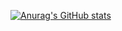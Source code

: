 [![Anurag's GitHub stats](https://github-readme-stats.vercel.app/api?username=Veradictus)](https://github.com/anuraghazra/github-readme-stats)


<!--
**Veradictus/Veradictus** is a ✨ _special_ ✨ repository because its `README.md` (this file) appears on your GitHub profile.

Here are some ideas to get you started:

- 🔭 I’m currently working on ...
- 🌱 I’m currently learning ...
- 👯 I’m looking to collaborate on ...
- 🤔 I’m looking for help with ...
- 💬 Ask me about ...
- 📫 How to reach me: ...
- 😄 Pronouns: ...
- ⚡ Fun fact: ...
-->
